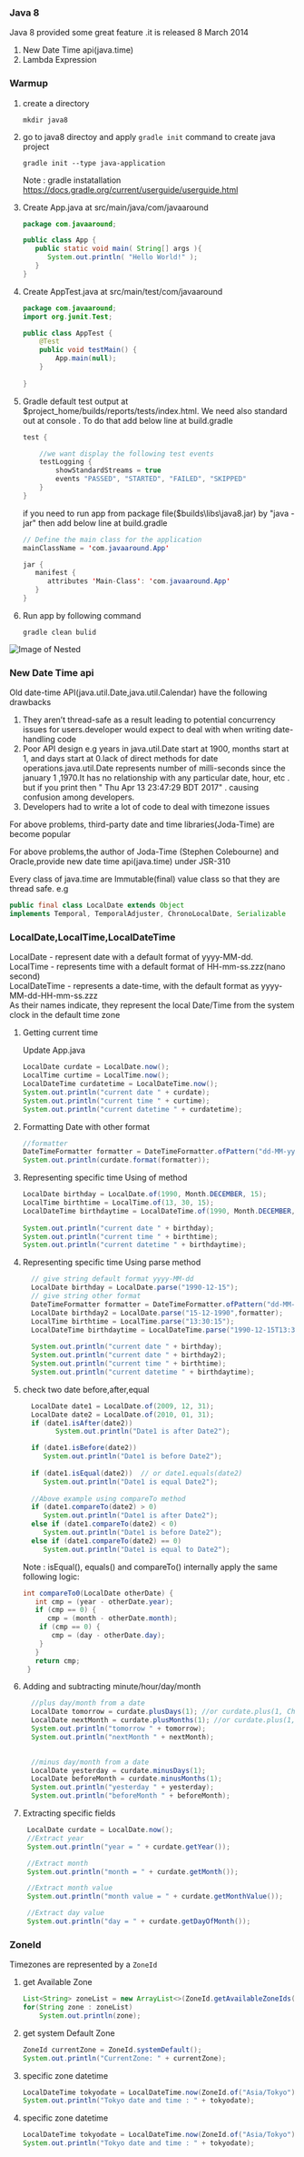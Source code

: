 ### Java 8 ###

Java 8 provided some great feature .it is released 8 March 2014<br/>

1. New Date Time api(java.time)
2. Lambda Expression

### Warmup ###

1. create a directory

	`mkdir java8`

2. go to java8 directoy and apply `gradle init` command to create java project

	`gradle init --type java-application`

	Note : gradle instatallation  https://docs.gradle.org/current/userguide/userguide.html

3.  Create App.java at src/main/java/com/javaaround	

	```java
	package com.javaaround;

	public class App {
	   public static void main( String[] args ){
	      System.out.println( "Hello World!" );
	   }
	}
	```
4. 	Create AppTest.java at src/main/test/com/javaaround	

	```java
	package com.javaaround;
	import org.junit.Test;

	public class AppTest {
	    @Test 
	    public void testMain() {
	        App.main(null);
	    }	
	   
	}
	```
5. Gradle default test output at $project_home/builds/reports/tests/index.html. We need also standard out at console . To do that add below line at build.gradle

	```java
	test {

		//we want display the following test events
	    testLogging {
	    	showStandardStreams = true
	        events "PASSED", "STARTED", "FAILED", "SKIPPED"
	    }
	}
	```	
   
   if you need to run app from package file($builds\libs\java8.jar) by "java -jar" then 	add below line at build.gradle

	```java
	// Define the main class for the application
	mainClassName = 'com.javaaround.App'

	jar {
	   manifest {
	      attributes 'Main-Class': 'com.javaaround.App'
	   }
	}

	```
6. Run app by following command

	`gradle clean bulid`

![Image of Nested](images/1.png) 		

### New Date Time api ###

Old date-time API(java.util.Date,java.util.Calendar)  have the following drawbacks 

1. They aren’t thread-safe as a result leading to potential concurrency issues for users.developer would expect to deal with when writing date-handling code
2.  Poor API design e.g years in java.util.Date start at 1900, months start at 1, and days start at 0.lack of direct methods for date operations.java.util.Date represents number of milli-seconds since the january 1 ,1970.It has no relationship with any particular date, hour, etc . but if you print then " Thu Apr 13 23:47:29 BDT 2017" . causing confusion among developers.
3.  Developers had to write a lot of code to deal with timezone issues

For above problems,  third-party date and time libraries(Joda-Time) are become popular

For above problems,the author of Joda-Time (Stephen Colebourne) and Oracle,provide new date time api(java.time) under JSR-310


Every class of java.time are Immutable(final) value class so that they are thread safe.
e.g 
```java
public final class LocalDate extends Object   
implements Temporal, TemporalAdjuster, ChronoLocalDate, Serializable 
```


### LocalDate,LocalTime,LocalDateTime ###

LocalDate - represent date with a default format of yyyy-MM-dd.<br>
LocalTime - represents time with a default format of HH-mm-ss.zzz(nano second)<br>
LocalDateTime - represents a date-time, with the default format as yyyy-MM-dd-HH-mm-ss.zzz<br>
As their names indicate, they represent the local Date/Time from the  system clock in the default time zone

1. Getting current time

	Update App.java

	```java
	LocalDate curdate = LocalDate.now();
	LocalTime curtime = LocalTime.now();
	LocalDateTime curdatetime = LocalDateTime.now();
	System.out.println("current date " + curdate);
	System.out.println("current time " + curtime);
	System.out.println("current datetime " + curdatetime);
	```

2. Formatting Date with other format

	```java
	//formatter
    DateTimeFormatter formatter = DateTimeFormatter.ofPattern("dd-MM-yyyy");
    System.out.println(curdate.format(formatter));

	```
3. Representing specific time Using of method

	```java
	LocalDate birthday = LocalDate.of(1990, Month.DECEMBER, 15);
    LocalTime birthtime = LocalTime.of(13, 30, 15);
    LocalDateTime birthdaytime = LocalDateTime.of(1990, Month.DECEMBER, 15,13, 30, 15);
  
    System.out.println("current date " + birthday);
    System.out.println("current time " + birthtime);
    System.out.println("current datetime " + birthdaytime);
	```	
4. Representing specific time Using parse method

	```java
	  // give string default format yyyy-MM-dd
      LocalDate birthday = LocalDate.parse("1990-12-15"); 
      // give string other format
      DateTimeFormatter formatter = DateTimeFormatter.ofPattern("dd-MM-yyyy");
      LocalDate birthday2 = LocalDate.parse("15-12-1990",formatter); 
      LocalTime birthtime = LocalTime.parse("13:30:15");
      LocalDateTime birthdaytime = LocalDateTime.parse("1990-12-15T13:30:15");
      
      System.out.println("current date " + birthday);
      System.out.println("current date " + birthday2);
      System.out.println("current time " + birthtime);
      System.out.println("current datetime " + birthdaytime);
	```	

5. check two date before,after,equal

	```java
	  LocalDate date1 = LocalDate.of(2009, 12, 31);
      LocalDate date2 = LocalDate.of(2010, 01, 31);
      if (date1.isAfter(date2)) 
            System.out.println("Date1 is after Date2");

      if (date1.isBefore(date2)) 
         System.out.println("Date1 is before Date2");
     
      if (date1.isEqual(date2))  // or date1.equals(date2)
         System.out.println("Date1 is equal Date2");
     
      //Above example using compareTo method
      if (date1.compareTo(date2) > 0) 
         System.out.println("Date1 is after Date2");
      else if (date1.compareTo(date2) < 0) 
         System.out.println("Date1 is before Date2");
      else if (date1.compareTo(date2) == 0) 
         System.out.println("Date1 is equal to Date2");
	```	

	Note : isEqual(), equals() and compareTo() internally apply the same following logic:

	```java
	int compareTo0(LocalDate otherDate) {
	   int cmp = (year - otherDate.year);
	   if (cmp == 0) {
	      cmp = (month - otherDate.month);
	    if (cmp == 0) {
	       cmp = (day - otherDate.day);
	    }
	   }
	   return cmp;
	 }
	```
6. Adding and subtracting minute/hour/day/month 	

	```java
	  //plus day/month from a date 
	  LocalDate tomorrow = curdate.plusDays(1); //or curdate.plus(1, ChronoUnit.DAYS); 
	  LocalDate nextMonth = curdate.plusMonths(1); //or curdate.plus(1, ChronoUnit.MONTHS); 
	  System.out.println("tomorrow " + tomorrow);
	  System.out.println("nextMonth " + nextMonth);
	  

	  //minus day/month from a date
	  LocalDate yesterday = curdate.minusDays(1);
	  LocalDate beforeMonth = curdate.minusMonths(1);
	  System.out.println("yesterday " + yesterday);
	  System.out.println("beforeMonth " + beforeMonth);
	```
7. Extracting specific fields

	```java
	 LocalDate curdate = LocalDate.now();
     //Extract year 
     System.out.println("year = " + curdate.getYear());

     //Extract month 
     System.out.println("month = " + curdate.getMonth());

     //Extract month value 
     System.out.println("month value = " + curdate.getMonthValue());

     //Extract day value 
     System.out.println("day = " + curdate.getDayOfMonth());
	```	


### ZoneId ###

Timezones are represented by a `ZoneId`

1. get Available Zone

	```java
	List<String> zoneList = new ArrayList<>(ZoneId.getAvailableZoneIds());
	for(String zone : zoneList)
		System.out.println(zone);
	```
2. get system Default Zone

	```java
	ZoneId currentZone = ZoneId.systemDefault();
    System.out.println("CurrentZone: " + currentZone);
	```
3. specific zone datetime

	```java
	LocalDateTime tokyodate = LocalDateTime.now(ZoneId.of("Asia/Tokyo"));  
    System.out.println("Tokyo date and time : " + tokyodate);
	```
3. specific zone datetime

	```java
	LocalDateTime tokyodate = LocalDateTime.now(ZoneId.of("Asia/Tokyo"));  
    System.out.println("Tokyo date and time : " + tokyodate);
	```

